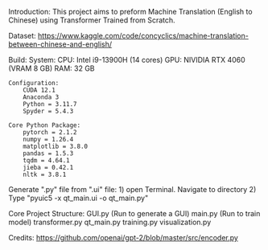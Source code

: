 Introduction:
	This project aims to preform Machine Translation (English to Chinese) using Transformer Trained from Scratch.



Dataset: 
	https://www.kaggle.com/code/concyclics/machine-translation-between-chinese-and-english/



Build: 
	System:
		CPU: Intel i9-13900H (14 cores)
		GPU: NIVIDIA RTX 4060 (VRAM 8 GB)
		RAM: 32 GB

	Configuration:
		CUDA 12.1
		Anaconda 3
		Python = 3.11.7
		Spyder = 5.4.3
		
	Core Python Package:
		pytorch = 2.1.2
		numpy = 1.26.4
		matplotlib = 3.8.0
		pandas = 1.5.3
		tqdm = 4.64.1
		jieba = 0.42.1
		nltk = 3.8.1



Generate ".py" file from ".ui" file:
	1) open Terminal. Navigate to directory
	2) Type "pyuic5 -x qt_main.ui -o qt_main.py"



Core Project Structure:
	GUI.py (Run to generate a GUI)
	main.py (Run to train model)
	transformer.py
	qt_main.py
	training.py
	visualization.py


Credits:
	https://github.com/openai/gpt-2/blob/master/src/encoder.py
	